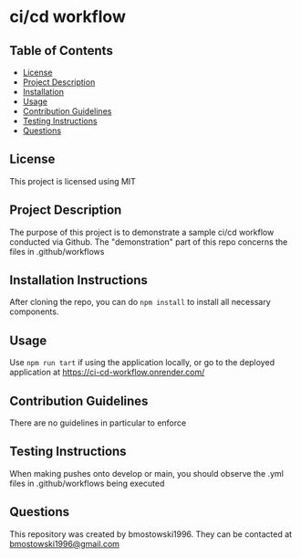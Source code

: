 # ci/cd workflow

## Table of Contents 

- [License](#license)
- [Project Description](#Project-Description)
- [Installation](#Installation-Instructions)
- [Usage](#usage)
- [Contribution Guidelines](#contribution-guidelines)
- [Testing Instructions](#testing-instructions)
- [Questions](#questions)

## License 
This project is licensed using MIT

## Project Description 
The purpose of this project is to demonstrate a sample ci/cd workflow conducted via Github. The "demonstration" part of this repo concerns the files in .github/workflows

## Installation Instructions 
After cloning the repo, you can do `npm install` to install all necessary components.

## Usage 
Use `npm run tart` if using the application locally, or go to the deployed application at https://ci-cd-workflow.onrender.com/

## Contribution Guidelines 
There are no guidelines in particular to enforce

## Testing Instructions 
When making pushes onto develop or main, you should observe the .yml files in .github/workflows being executed

## Questions 
This repository was created by bmostowski1996.
They can be contacted at bmostowski1996@gmail.com